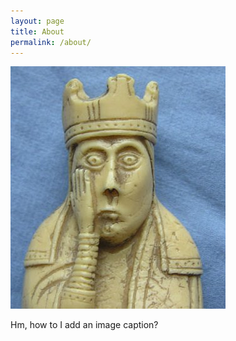 ```yaml
---
layout: page
title: About
permalink: /about/
---
```

![Beaker!](https://github.com/spswanz/spswanz.github.io/blob/master/images/LewisChessQueen.jpg)


Hm, how to I add an image caption?
